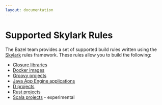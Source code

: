 ```yaml
---
layout: documentation
---
```


# Supported Skylark Rules

The Bazel team provides a set of supported build rules written using the
[Skylark](/docs/skylark/index.html) rules framework. These rules allow you
to build the following:

*   [Closure libraries](https://github.com/bazelbuild/bazel/tree/master/tools/build_rules/closure)
*   [Docker images](https://github.com/bazelbuild/bazel/tree/master/tools/build_defs/docker)
*   [Groovy projects](https://github.com/bazelbuild/bazel/tree/master/tools/build_defs/groovy)
*   [Java App Engine applications](https://github.com/bazelbuild/bazel/tree/master/tools/build_rules/appengine)
*   [D projects](https://github.com/bazelbuild/bazel/tree/master/tools/build_defs/d)
*   [Rust projects](https://github.com/bazelbuild/bazel/tree/master/tools/build_rules/rust)
*   [Scala projects](https://github.com/bazelbuild/bazel/tree/master/tools/build_defs/scala) - experimental
